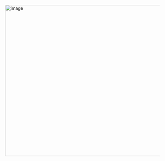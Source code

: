<img width="1920" height="494" alt="image" src="https://github.com/user-attachments/assets/1d324a2d-5394-4c93-a334-43eecb3b161a" />
